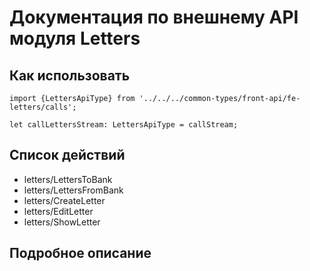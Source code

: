 # Документация по внешнему API модуля Letters

## Как использовать

```
import {LettersApiType} from '../../../common-types/front-api/fe-letters/calls';

let callLettersStream: LettersApiType = callStream;
```

## Список действий
- letters/LettersToBank
- letters/LettersFromBank
- letters/CreateLetter
- letters/EditLetter
- letters/ShowLetter

## Подробное описание

